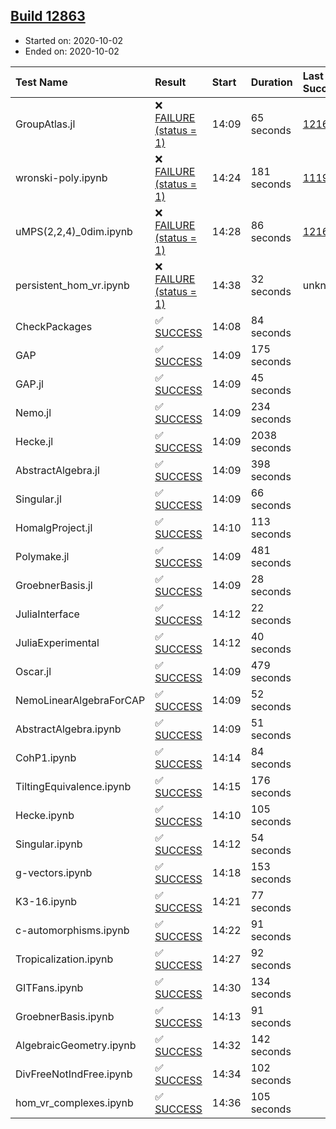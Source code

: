 ## [Build 12863](https://oscarci.mathematik.uni-kl.de/job/oscar/12863/)

* Started on: 2020-10-02
* Ended on: 2020-10-02

| Test Name    | Result | Start | Duration | Last Success | First Failure |
|:-------------|:-------|:------|:---------|:-------------|:--------------|
| GroupAtlas.jl | ❌ [FAILURE (status = 1)](https://oscarci.mathematik.uni-kl.de/job/oscar/12863/artifact/logs/build-12863/GroupAtlas.jl.log) | 14:09 | 65 seconds | [12167](https://oscarci.mathematik.uni-kl.de/job/oscar/12167/) | [12168](https://oscarci.mathematik.uni-kl.de/job/oscar/12168/) |
| wronski-poly.ipynb | ❌ [FAILURE (status = 1)](https://oscarci.mathematik.uni-kl.de/job/oscar/12863/artifact/logs/build-12863/wronski-poly.ipynb.log) | 14:24 | 181 seconds | [11192](https://oscarci.mathematik.uni-kl.de/job/oscar/11192/) | [11193](https://oscarci.mathematik.uni-kl.de/job/oscar/11193/) |
| uMPS(2,2,4)_0dim.ipynb | ❌ [FAILURE (status = 1)](https://oscarci.mathematik.uni-kl.de/job/oscar/12863/artifact/logs/build-12863/uMPS-2-2-4-_0dim.ipynb.log) | 14:28 | 86 seconds | [12167](https://oscarci.mathematik.uni-kl.de/job/oscar/12167/) | [12168](https://oscarci.mathematik.uni-kl.de/job/oscar/12168/) |
| persistent_hom_vr.ipynb | ❌ [FAILURE (status = 1)](https://oscarci.mathematik.uni-kl.de/job/oscar/12863/artifact/logs/build-12863/persistent_hom_vr.ipynb.log) | 14:38 | 32 seconds | unknown | unknown |
| CheckPackages | ✅ [SUCCESS](https://oscarci.mathematik.uni-kl.de/job/oscar/12863/artifact/logs/build-12863/CheckPackages.log) | 14:08 | 84 seconds |  |  |
| GAP | ✅ [SUCCESS](https://oscarci.mathematik.uni-kl.de/job/oscar/12863/artifact/logs/build-12863/GAP.log) | 14:09 | 175 seconds |  |  |
| GAP.jl | ✅ [SUCCESS](https://oscarci.mathematik.uni-kl.de/job/oscar/12863/artifact/logs/build-12863/GAP.jl.log) | 14:09 | 45 seconds |  |  |
| Nemo.jl | ✅ [SUCCESS](https://oscarci.mathematik.uni-kl.de/job/oscar/12863/artifact/logs/build-12863/Nemo.jl.log) | 14:09 | 234 seconds |  |  |
| Hecke.jl | ✅ [SUCCESS](https://oscarci.mathematik.uni-kl.de/job/oscar/12863/artifact/logs/build-12863/Hecke.jl.log) | 14:09 | 2038 seconds |  |  |
| AbstractAlgebra.jl | ✅ [SUCCESS](https://oscarci.mathematik.uni-kl.de/job/oscar/12863/artifact/logs/build-12863/AbstractAlgebra.jl.log) | 14:09 | 398 seconds |  |  |
| Singular.jl | ✅ [SUCCESS](https://oscarci.mathematik.uni-kl.de/job/oscar/12863/artifact/logs/build-12863/Singular.jl.log) | 14:09 | 66 seconds |  |  |
| HomalgProject.jl | ✅ [SUCCESS](https://oscarci.mathematik.uni-kl.de/job/oscar/12863/artifact/logs/build-12863/HomalgProject.jl.log) | 14:10 | 113 seconds |  |  |
| Polymake.jl | ✅ [SUCCESS](https://oscarci.mathematik.uni-kl.de/job/oscar/12863/artifact/logs/build-12863/Polymake.jl.log) | 14:09 | 481 seconds |  |  |
| GroebnerBasis.jl | ✅ [SUCCESS](https://oscarci.mathematik.uni-kl.de/job/oscar/12863/artifact/logs/build-12863/GroebnerBasis.jl.log) | 14:09 | 28 seconds |  |  |
| JuliaInterface | ✅ [SUCCESS](https://oscarci.mathematik.uni-kl.de/job/oscar/12863/artifact/logs/build-12863/JuliaInterface.log) | 14:12 | 22 seconds |  |  |
| JuliaExperimental | ✅ [SUCCESS](https://oscarci.mathematik.uni-kl.de/job/oscar/12863/artifact/logs/build-12863/JuliaExperimental.log) | 14:12 | 40 seconds |  |  |
| Oscar.jl | ✅ [SUCCESS](https://oscarci.mathematik.uni-kl.de/job/oscar/12863/artifact/logs/build-12863/Oscar.jl.log) | 14:09 | 479 seconds |  |  |
| NemoLinearAlgebraForCAP | ✅ [SUCCESS](https://oscarci.mathematik.uni-kl.de/job/oscar/12863/artifact/logs/build-12863/NemoLinearAlgebraForCAP.log) | 14:09 | 52 seconds |  |  |
| AbstractAlgebra.ipynb | ✅ [SUCCESS](https://oscarci.mathematik.uni-kl.de/job/oscar/12863/artifact/logs/build-12863/AbstractAlgebra.ipynb.log) | 14:09 | 51 seconds |  |  |
| CohP1.ipynb | ✅ [SUCCESS](https://oscarci.mathematik.uni-kl.de/job/oscar/12863/artifact/logs/build-12863/CohP1.ipynb.log) | 14:14 | 84 seconds |  |  |
| TiltingEquivalence.ipynb | ✅ [SUCCESS](https://oscarci.mathematik.uni-kl.de/job/oscar/12863/artifact/logs/build-12863/TiltingEquivalence.ipynb.log) | 14:15 | 176 seconds |  |  |
| Hecke.ipynb | ✅ [SUCCESS](https://oscarci.mathematik.uni-kl.de/job/oscar/12863/artifact/logs/build-12863/Hecke.ipynb.log) | 14:10 | 105 seconds |  |  |
| Singular.ipynb | ✅ [SUCCESS](https://oscarci.mathematik.uni-kl.de/job/oscar/12863/artifact/logs/build-12863/Singular.ipynb.log) | 14:12 | 54 seconds |  |  |
| g-vectors.ipynb | ✅ [SUCCESS](https://oscarci.mathematik.uni-kl.de/job/oscar/12863/artifact/logs/build-12863/g-vectors.ipynb.log) | 14:18 | 153 seconds |  |  |
| K3-16.ipynb | ✅ [SUCCESS](https://oscarci.mathematik.uni-kl.de/job/oscar/12863/artifact/logs/build-12863/K3-16.ipynb.log) | 14:21 | 77 seconds |  |  |
| c-automorphisms.ipynb | ✅ [SUCCESS](https://oscarci.mathematik.uni-kl.de/job/oscar/12863/artifact/logs/build-12863/c-automorphisms.ipynb.log) | 14:22 | 91 seconds |  |  |
| Tropicalization.ipynb | ✅ [SUCCESS](https://oscarci.mathematik.uni-kl.de/job/oscar/12863/artifact/logs/build-12863/Tropicalization.ipynb.log) | 14:27 | 92 seconds |  |  |
| GITFans.ipynb | ✅ [SUCCESS](https://oscarci.mathematik.uni-kl.de/job/oscar/12863/artifact/logs/build-12863/GITFans.ipynb.log) | 14:30 | 134 seconds |  |  |
| GroebnerBasis.ipynb | ✅ [SUCCESS](https://oscarci.mathematik.uni-kl.de/job/oscar/12863/artifact/logs/build-12863/GroebnerBasis.ipynb.log) | 14:13 | 91 seconds |  |  |
| AlgebraicGeometry.ipynb | ✅ [SUCCESS](https://oscarci.mathematik.uni-kl.de/job/oscar/12863/artifact/logs/build-12863/AlgebraicGeometry.ipynb.log) | 14:32 | 142 seconds |  |  |
| DivFreeNotIndFree.ipynb | ✅ [SUCCESS](https://oscarci.mathematik.uni-kl.de/job/oscar/12863/artifact/logs/build-12863/DivFreeNotIndFree.ipynb.log) | 14:34 | 102 seconds |  |  |
| hom_vr_complexes.ipynb | ✅ [SUCCESS](https://oscarci.mathematik.uni-kl.de/job/oscar/12863/artifact/logs/build-12863/hom_vr_complexes.ipynb.log) | 14:36 | 105 seconds |  |  |
